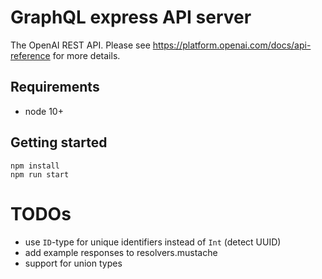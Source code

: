 # GraphQL express API server

The OpenAI REST API. Please see https://platform.openai.com/docs/api-reference for more details.

## Requirements

- node 10+

## Getting started

    npm install
    npm run start

# TODOs

- use `ID`-type for unique identifiers instead of `Int` (detect UUID)
- add example responses to resolvers.mustache
- support for union types
